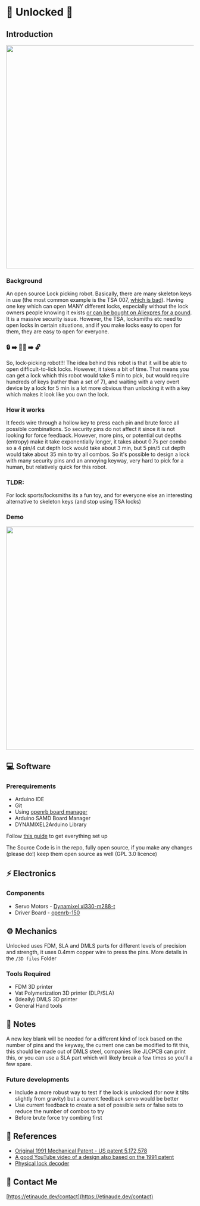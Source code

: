 # 🔑 Unlocked 🔑

## Introduction

<img src="https://github.com/etinaude/unlocked/blob/main/images/hero.jpg" width="600px" />

### Background

An open source Lock picking robot. Basically, there are many skeleton keys in use (the most common example is the TSA 007, [which is bad](https://www.youtube.com/watch?v=GhESSMvf_to)). Having one key which can open MANY different locks, especially without the lock owners people knowing it exists [or can be bought on Aliexpres for a pound](https://www.aliexpress.com/item/1005006407379398.html). It is a massive security issue. However, the TSA, locksmiths etc need to open locks in certain situations, and if you make locks easy to open for them, they are easy to open for everyone.

### 🔒 ➡️ 🔑🤖 ➡️ 🔓

So, lock-picking robot!!! The idea behind this robot is that it will be able to open difficult-to-lick locks. However, it takes a bit of time. That means you can get a lock which this robot would take 5 min to pick, but would require hundreds of keys (rather than a set of 7), and waiting with a very overt device by a lock for 5 min is a lot more obvious than unlocking it with a key which makes it look like you own the lock. 

### How it works

It feeds wire through a hollow key to press each pin and brute force all possible combinations. So security pins do not affect it since it is not looking for force feedback. However, more pins, or potential cut depths (entropy) make it take exponentially longer, it takes about 0.7s per combo so a 4 pin/4 cut depth lock would take about 3 min, but 5 pin/5 cut depth would take about 35 min to try all combos. So it's possible to design a lock with many security pins and an annoying keyway, very hard to pick for a human, but relatively quick for this robot.

### TLDR:

For lock sports/locksmiths its a fun toy, and for everyone else an interesting alternative to skeleton keys (and stop using TSA locks)

### Demo

<img src="https://github.com/etinaude/unlocked/blob/main/images/githubDemo.webp" width="600px" />



## 💻 Software

### Prerequirements
- Arduino IDE
- Git
- Using [openrb board manager](https://raw.githubusercontent.com/ROBOTIS-GIT/OpenRB-150/master/package_openrb_index.json)
- Arduino SAMD Board Manager
- DYNAMIXEL2Arduino Library

Follow [this guide](https://emanual.robotis.com/docs/en/parts/controller/openrb-150/#development-environment) to get everything set up


The Source Code is in the repo, fully open source, if you make any changes (please do!) keep them open source as well (GPL 3.0 licence)


## ⚡ Electronics

### Components

- Servo Motors - [Dynamixel xl330-m288-t](https://emanual.robotis.com/docs/en/dxl/x/xl330-m288/) 
- Driver Board - [openrb-150](https://emanual.robotis.com/docs/en/parts/controller/openrb-150/)

## ⚙️ Mechanics

Unlocked uses FDM, SLA and DMLS parts for different levels of precision and strength, it uses 0.4mm copper wire to press the pins. More details in the `/3D files` Folder

### Tools Required

- FDM 3D printer
- Vat Polymerization 3D printer (DLP/SLA)
- (Ideally) DMLS 3D printer
- General Hand tools

## 📝 Notes

A new key blank will be needed for a different kind of lock based on the number of pins and the keyway, the current one can be modified to fit this, this should be made out of DMLS steel, companies like JLCPCB can print this, or you can use a SLA part which will likely break a few times so you'll a few spare.

### Future developments

- Include a more robust way to test if the lock is unlocked (for now it tilts slightly from gravity) but a current feedback servo would be better
- Use current feedback to create a set of possible sets or false sets to reduce the number of combos to try
- Before brute force try combing first


## 📄 References

- [Original 1991 Mechanical Patent -  US patent 5,172,578](https://www.researchgate.net/figure/S-A-Bitzioss-1991-design-for-a-Sputnik-decoder-pick-for-pin-tumbler-locks-US_fig9_271020041)
- [A good YouTube video of a design also based on the 1991 patent](https://www.youtube.com/watch?v=QE9MT1LG-PU)
- [Physical lock decoder](https://www.youtube.com/watch?v=CLcOZhq2GjQ)


## 💬 Contact Me

[https://etinaude.dev/contact](https://etinaude.dev/contact)

